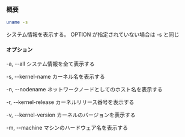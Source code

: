### 概要
```bash
uname -s
```
システム情報を表示する。
OPTION が指定されていない場合は -s と同じ

#### オプション
-a, --all
システム情報を全て表示する

-s, --kernel-name
カーネル名を表示する

-n, --nodename
ネットワークノードとしてのホスト名を表示する

-r, --kernel-release
カーネルリリース番号を表示する

-v, --kernel-version
カーネルのバージョンを表示する

-m, --machine
マシンのハードウェア名を表示する
